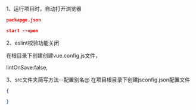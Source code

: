 1、运行项目时，自动打开浏览器
```json
packapge.json

start --open

```


2、eslint校验功能关闭

在根目录下创建创建vue.config.js文件，


lintOnSave:false,


3、src文件夹简写方法--配置别名@
在项目根目录下创建jsconfig.json配置文件
```json
{

}
```





